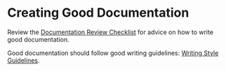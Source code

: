 # Creating Good Documentation

Review the [Documentation Review Checklist](../../code_reviews/recipes/markdown.md#code_review_checklist) for advice on how to write good documentation.

Good documentation should follow good writing guidelines: [Writing Style Guidelines](../../code_reviews/recipes/markdown.md#writing_style_guidelines).
